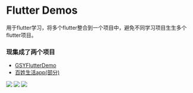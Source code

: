# Flutter Demos
用于flutter学习，将多个flutter整合到一个项目中，避免不同学习项目生生多个flutter项目。

### 现集成了两个项目
- [GSYFlutterDemo](https://github.com/CarGuo/GSYFlutterDemo)
- [百姓生活app(部分)](https://jspang.com/posts/2019/03/01/flutter-shop.html)

![](list.jpg)
![](l1.jpg)
![](l2.jpg)
